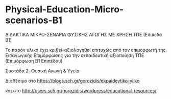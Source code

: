 # Physical-Education-Micro-scenarios-B1
ΔΙΔΑΚΤΙΚΑ ΜΙΚΡΟ-ΣΕΝΑΡΙΑ ΦΥΣΙΚΗΣ ΑΓΩΓΗΣ ΜΕ ΧΡΗΣΗ ΤΠΕ (Επίπεδο Β1)

Το παρόν υλικό έχει κριθεί-αξιολογηθεί επιτυχώς από τον επιμορφωτή της Εισαγωγικής Επιμόρφωσης για την εκπαιδευτική αξιοποίηση ΤΠΕ (Επιμόρφωση Β1 Επιπέδου)

Συστάδα 2: Φυσική Αγωγή & Υγεία

Διαθέσιμο στο https://blogs.sch.gr/gorozidis/ekpaideytiko-yliko 

και στο http://users.sch.gr/gorozidis/wordpress/educational-resources/ 
